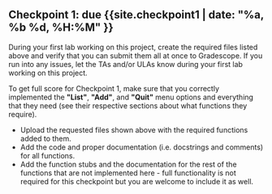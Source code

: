 ## Checkpoint 1: due {{site.checkpoint1 | date: "%a, %b %d, %H:%M" }} <a name="checkpoint1"></a>

During your first lab working on this project, create the required files listed above and verify that you can submit them all at once to Gradescope. If you run into any issues, let the TAs and/or ULAs know during your first lab working on this project.

To get full score for Checkpoint 1, make sure that you correctly implemented the **"List"**, **"Add"**, and **"Quit"** menu options and everything that they need (see their respective sections about what functions they require).

- Upload the requested files shown above with the required functions added to them.
- Add the code and proper documentation (i.e. docstrings and comments) for all functions.
- Add the function stubs and the documentation for the rest of the functions that are not implemented here - full functionality is not required for this checkpoint but you are welcome to include it as well.

